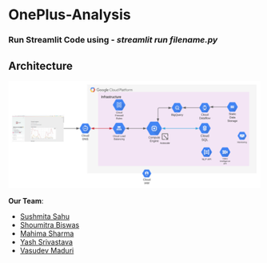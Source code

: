 # OnePlus-Analysis

<!-- ### Push all your code to dev branch. Thanks  -->

### Run Streamlit Code using - *streamlit run filename.py* 

## Architecture
![Architecture](archi.svg)

**Our Team**:
- [Sushmita Sahu](https://www.linkedin.com/in/sushmita-sahu-764b1865/)
- [Shoumitra Biswas](https://www.linkedin.com/in/shoumi786/)
- [Mahima Sharma](https://www.linkedin.com/in/mahima-sharma/)
- [Yash Srivastava](https://www.linkedin.com/in/yash-srivastava-2b266515a/)
- [Vasudev Maduri](https://www.linkedin.com/in/vasudevmaduri/)


